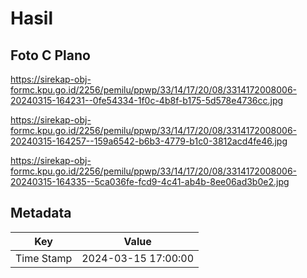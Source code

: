 # Hasil

## Foto C Plano

https://sirekap-obj-formc.kpu.go.id/2256/pemilu/ppwp/33/14/17/20/08/3314172008006-20240315-164231--0fe54334-1f0c-4b8f-b175-5d578e4736cc.jpg

https://sirekap-obj-formc.kpu.go.id/2256/pemilu/ppwp/33/14/17/20/08/3314172008006-20240315-164257--159a6542-b6b3-4779-b1c0-3812acd4fe46.jpg

https://sirekap-obj-formc.kpu.go.id/2256/pemilu/ppwp/33/14/17/20/08/3314172008006-20240315-164335--5ca036fe-fcd9-4c41-ab4b-8ee06ad3b0e2.jpg


## Metadata

| Key        | Value               |
| ---------- | ------------------- |
| Time Stamp | 2024-03-15 17:00:00 |



